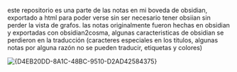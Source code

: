 este repositorio es una parte de las notas en mi boveda de obsidian, exportado a html para poder verse sin ser necesario tener obsiian sin perder la vista de grafos.
las notas originalmente fueron hechas en obsidian y exportadas con obsidian2cosma, algunas caracteristicas de obsidian se perdieron en la traducción 
(caracteres especiales en los titulos, algunas notas por alguna razón no se pueden traducir, etiquetas y colores)

![{D4EB20DD-8A1C-48BC-9510-D2AD42584375}](https://github.com/user-attachments/assets/31623635-0ad9-412a-81f7-aaff4c6db894)
